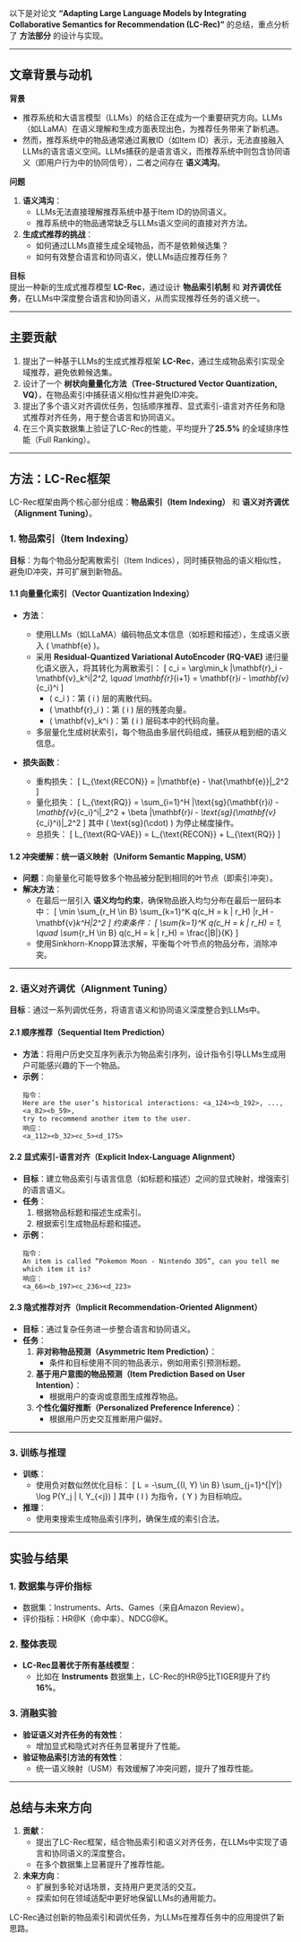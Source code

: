 以下是对论文 **“Adapting Large Language Models by Integrating Collaborative Semantics for Recommendation (LC-Rec)”** 的总结，重点分析了 **方法部分** 的设计与实现。

---

## **文章背景与动机**
**背景**  
- 推荐系统和大语言模型（LLMs）的结合正在成为一个重要研究方向。LLMs（如LLaMA）在语义理解和生成方面表现出色，为推荐任务带来了新机遇。
- 然而，推荐系统中的物品通常通过离散ID（如Item ID）表示，无法直接融入LLMs的语言语义空间。LLMs捕获的是语言语义，而推荐系统中则包含协同语义（即用户行为中的协同信号），二者之间存在 **语义鸿沟**。

**问题**  
1. **语义鸿沟**：
   - LLMs无法直接理解推荐系统中基于Item ID的协同语义。
   - 推荐系统中的物品通常缺乏与LLMs语义空间的直接对齐方法。
2. **生成式推荐的挑战**：
   - 如何通过LLMs直接生成全域物品，而不是依赖候选集？
   - 如何有效整合语言和协同语义，使LLMs适应推荐任务？

**目标**  
提出一种新的生成式推荐模型 **LC-Rec**，通过设计 **物品索引机制** 和 **对齐调优任务**，在LLMs中深度整合语言和协同语义，从而实现推荐任务的语义统一。

---

## **主要贡献**
1. 提出了一种基于LLMs的生成式推荐框架 **LC-Rec**，通过生成物品索引实现全域推荐，避免依赖候选集。
2. 设计了一个 **树状向量量化方法（Tree-Structured Vector Quantization, VQ）**，在物品索引中捕获语义相似性并避免ID冲突。
3. 提出了多个语义对齐调优任务，包括顺序推荐、显式索引-语言对齐任务和隐式推荐对齐任务，用于整合语言和协同语义。
4. 在三个真实数据集上验证了LC-Rec的性能，平均提升了**25.5%** 的全域排序性能（Full Ranking）。

---

## **方法：LC-Rec框架**
LC-Rec框架由两个核心部分组成：**物品索引（Item Indexing）** 和 **语义对齐调优（Alignment Tuning）**。

### **1. 物品索引（Item Indexing）**
**目标**：为每个物品分配离散索引（Item Indices），同时捕获物品的语义相似性，避免ID冲突，并可扩展到新物品。

#### **1.1 向量量化索引（Vector Quantization Indexing）**
- **方法**：
  - 使用LLMs（如LLaMA）编码物品文本信息（如标题和描述），生成语义嵌入 \( \mathbf{e} \)。
  - 采用 **Residual-Quantized Variational AutoEncoder (RQ-VAE)** 递归量化语义嵌入，将其转化为离散索引：
    \[
    c_i = \arg\min_k \|\mathbf{r}_i - \mathbf{v}_k^i\|_2^2, \quad \mathbf{r}_{i+1} = \mathbf{r}_i - \mathbf{v}_{c_i}^i
    \]
    - \( c_i \)：第 \( i \) 层的离散代码。
    - \( \mathbf{r}_i \)：第 \( i \) 层的残差向量。
    - \( \mathbf{v}_k^i \)：第 \( i \) 层码本中的代码向量。
  - 多层量化生成树状索引，每个物品由多层代码组成，捕获从粗到细的语义信息。

- **损失函数**：
  - 重构损失：
    \[
    L_{\text{RECON}} = \|\mathbf{e} - \hat{\mathbf{e}}\|_2^2
    \]
  - 量化损失：
    \[
    L_{\text{RQ}} = \sum_{i=1}^H \|\text{sg}(\mathbf{r}_i) - \mathbf{v}_{c_i}^i\|_2^2 + \beta \|\mathbf{r}_i - \text{sg}(\mathbf{v}_{c_i}^i)\|_2^2
    \]
    其中 \( \text{sg}(\cdot) \) 为停止梯度操作。
  - 总损失：
    \[
    L_{\text{RQ-VAE}} = L_{\text{RECON}} + L_{\text{RQ}}
    \]

#### **1.2 冲突缓解：统一语义映射（Uniform Semantic Mapping, USM）**
- **问题**：向量量化可能导致多个物品被分配到相同的叶节点（即索引冲突）。
- **解决方法**：
  - 在最后一层引入 **语义均匀约束**，确保物品嵌入均匀分布在最后一层码本中：
    \[
    \min \sum_{r_H \in B} \sum_{k=1}^K q(c_H = k | r_H) \|r_H - \mathbf{v}_k^H\|_2^2
    \]
    约束条件：
    \[
    \sum_{k=1}^K q(c_H = k | r_H) = 1, \quad \sum_{r_H \in B} q(c_H = k | r_H) = \frac{|B|}{K}
    \]
  - 使用Sinkhorn-Knopp算法求解，平衡每个叶节点的物品分布，消除冲突。

---

### **2. 语义对齐调优（Alignment Tuning）**
**目标**：通过一系列调优任务，将语言语义和协同语义深度整合到LLMs中。

#### **2.1 顺序推荐（Sequential Item Prediction）**
- **方法**：将用户历史交互序列表示为物品索引序列，设计指令引导LLMs生成用户可能感兴趣的下一个物品。
- **示例**：
  ```
  指令：
  Here are the user’s historical interactions: <a_124><b_192>, ..., <a_82><b_59>, 
  try to recommend another item to the user.
  响应：
  <a_112><b_32><c_5><d_175>
  ```

#### **2.2 显式索引-语言对齐（Explicit Index-Language Alignment）**
- **目标**：建立物品索引与语言信息（如标题和描述）之间的显式映射，增强索引的语言语义。
- **任务**：
  1. 根据物品标题和描述生成索引。
  2. 根据索引生成物品标题和描述。
- **示例**：
  ```
  指令：
  An item is called “Pokemon Moon - Nintendo 3DS”, can you tell me which item it is?
  响应：
  <a_66><b_197><c_236><d_223>
  ```

#### **2.3 隐式推荐对齐（Implicit Recommendation-Oriented Alignment）**
- **目标**：通过复杂任务进一步整合语言和协同语义。
- **任务**：
  1. **非对称物品预测（Asymmetric Item Prediction）**：
     - 条件和目标使用不同的物品表示，例如用索引预测标题。
  2. **基于用户意图的物品预测（Item Prediction Based on User Intention）**：
     - 根据用户的查询或意图生成推荐物品。
  3. **个性化偏好推断（Personalized Preference Inference）**：
     - 根据用户历史交互推断用户偏好。

---

### **3. 训练与推理**
- **训练**：
  - 使用负对数似然优化目标：
    \[
    L = -\sum_{(I, Y) \in B} \sum_{j=1}^{|Y|} \log P(Y_j | I, Y_{<j})
    \]
    其中 \( I \) 为指令，\( Y \) 为目标响应。
- **推理**：
  - 使用束搜索生成物品索引序列，确保生成的索引合法。

---

## **实验与结果**
### **1. 数据集与评价指标**
- 数据集：Instruments、Arts、Games（来自Amazon Review）。
- 评价指标：HR@K（命中率）、NDCG@K。

### **2. 整体表现**
- **LC-Rec显著优于所有基线模型**：
  - 比如在 **Instruments** 数据集上，LC-Rec的HR@5比TIGER提升了约**16%**。

### **3. 消融实验**
- **验证语义对齐任务的有效性**：
  - 增加显式和隐式对齐任务显著提升了性能。
- **验证物品索引方法的有效性**：
  - 统一语义映射（USM）有效缓解了冲突问题，提升了推荐性能。

---

## **总结与未来方向**
1. **贡献**：
   - 提出了LC-Rec框架，结合物品索引和语义对齐任务，在LLMs中实现了语言和协同语义的深度整合。
   - 在多个数据集上显著提升了推荐性能。
2. **未来方向**：
   - 扩展到多轮对话场景，支持用户更灵活的交互。
   - 探索如何在领域适配中更好地保留LLMs的通用能力。

LC-Rec通过创新的物品索引和调优任务，为LLMs在推荐任务中的应用提供了新思路。